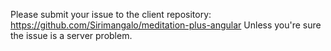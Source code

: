 Please submit your issue to the client repository: https://github.com/Sirimangalo/meditation-plus-angular
Unless you're sure the issue is a server problem.